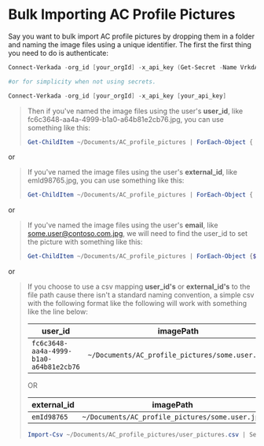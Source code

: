 # Bulk Importing AC Profile Pictures

Say you want to bulk import AC profile pictures by dropping them in a folder and naming the image files using a unique identifier.  The first the first thing you need to do is authenticate:

```powershell
Connect-Verkada -org_id [your_orgId] -x_api_key (Get-Secret -Name VrkdApiKey -AsPlainText)

#or for simplicity when not using secrets.

Connect-Verkada -org_id [your_orgId] -x_api_key [your_api_key]
```

>Then if you've named the image files using the user's **user_id**, like fc6c3648-aa4a-4999-b1a0-a64b81e2cb76.jpg, you can use something like this:
>
>```powershell
>Get-ChildItem ~/Documents/AC_profile_pictures | ForEach-Object { Set-VerkadaAccessUserProfilePicture -userId $_.BaseName -imagePath $_.FullName }
>```

or

>If you've named the image files using the user's **external_id**, like emId98765.jpg, you can use something like this:
>
>```powershell
>Get-ChildItem ~/Documents/AC_profile_pictures | ForEach-Object { Set-VerkadaAccessUserProfilePicture -externalId $_.BaseName -imagePath $_.FullName }
>```

or

>If you've named the image files using the user's **email**, like some.user@contoso.com.jpg, we will need to find the user_id to set the picture with something like this:
>
>```powershell
>Get-ChildItem ~/Documents/AC_profile_pictures | ForEach-Object {$temp = $_; read-VerkadaAccessUsers -version v1 -refresh | Where-Object {$_.email -eq $temp.BaseName} | Set-VerkadaAccessUserProfilePicture -imagePath $temp.FullName; $temp = $null}
>```

or

>If you choose to use a csv mapping **user_id's** or **external_id's** to the file path cause there isn't a standard naming convention, a simple csv with the following format like the following will work with something like the line below:
>
>| **user_id** | **imagePath** |
>|-|-|
>| `fc6c3648-aa4a-4999-b1a0-a64b81e2cb76` | `~/Documents/AC_profile_pictures/some.user.jpg` |
>
>OR
>
>| **external_id** | **imagePath** |
>|-|-|
>| `emId98765` | `~/Documents/AC_profile_pictures/some.user.jpg` |
>
>```powershell
>Import-Csv ~/Documents/AC_profile_pictures/user_pictures.csv | Set-VerkadaAccessUserProfilePicture
>```
